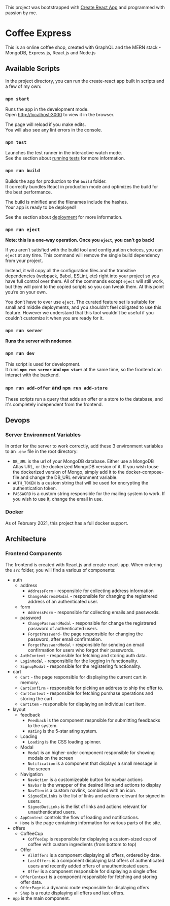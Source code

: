 This project was bootstrapped with [Create React App](https://github.com/facebook/create-react-app) and programmed with passion by me.

# Coffee Express

This is an online coffee shop, created with GraphQL and the MERN stack - MongoDB, Express.js, React.js and Node.js

## Available Scripts

In the project directory, you can run the create-react app built in scripts and a few of my own:

### `npm start`

Runs the app in the development mode.<br />
Open [http://localhost:3000](http://localhost:3000) to view it in the browser.

The page will reload if you make edits.<br />
You will also see any lint errors in the console.

### `npm test`

Launches the test runner in the interactive watch mode.<br />
See the section about [running tests](https://facebook.github.io/create-react-app/docs/running-tests) for more information.

### `npm run build`

Builds the app for production to the `build` folder.<br />
It correctly bundles React in production mode and optimizes the build for the best performance.

The build is minified and the filenames include the hashes.<br />
Your app is ready to be deployed!

See the section about [deployment](https://facebook.github.io/create-react-app/docs/deployment) for more information.

### `npm run eject`

**Note: this is a one-way operation. Once you `eject`, you can’t go back!**

If you aren’t satisfied with the build tool and configuration choices, you can `eject` at any time. This command will remove the single build dependency from your project.

Instead, it will copy all the configuration files and the transitive dependencies (webpack, Babel, ESLint, etc) right into your project so you have full control over them. All of the commands except `eject` will still work, but they will point to the copied scripts so you can tweak them. At this point you’re on your own.

You don’t have to ever use `eject`. The curated feature set is suitable for small and middle deployments, and you shouldn’t feel obligated to use this feature. However we understand that this tool wouldn’t be useful if you couldn’t customize it when you are ready for it.

### `npm run server`

**Runs the server with nodemon**

### `npm run dev`

This script is used for development.<br />
It runs **`npm run server` and `npm start`** at the same time, 
so the frontend can interact with the backend.

### `npm run add-offer` and `npm run add-store`

These scripts run a query that adds an offer or a store to the database, and it's completely independent from the frontend.

## Devops

### Server Environment Variables

In order for the server to work correctly, add these 3 environment variables to an `.env` file in the root directory:
- `DB_URL` is the url of your MongoDB database. Either use a MongoDB Atlas URL, or the dockerized MongoDB version of it. If you wish touse the dockerized version of Mongo, simply add it to the docker-compose-file and change the DB_URL environment variable.
- `AUTH_TOKEN` is a custom string that will be used for encrypting the authentication token.
- `PASSWORD` is a custom string responsible for the mailing system to work. If you wish to use it, change the email in use.

### Docker

As of February 2021, this project has a full docker support.

## Architecture

### Frontend Components

The frontend is created with React.js and create-react-app. When entering the `src` folder, you will find a various of components:
- auth
    - address
        - `AddressForm` - responsible for collecting address information
        - `ChangeAddressModal` - responsible for changing the registrered address of an authenticated user.
    - form
        - `AddressForm` - responsible for collecting emails and passwords.
    - password
        - `ChangePasswordModal` - responsible for change the registrered password of authenticated users.
        - `ForgotPassword`- the page responsible for changing the password, after email confirmation.
        - `ForgotPasswordModal` - responsible for sending an email confirmation for users who forgot their passwords.
    - `AuthContext` - responsible for fetching and storing auth data.
    - `LoginModal` - responsiblle for the logging in functionality.
    - `SignupModal` - responsible for the registering functionality.
- cart
    - `Cart` - the page responsible for displaying the current cart in memory.
    - `CartConfirm` - responsible for picking an address to ship the offer to.
    - `CartContext` - responsible for fetching purshase operations and storing the cart.
    - `CartItem` - responsible for displaying an individual cart item.
- layout
    - feedback
        - `Feedback` is the component respnsible for submitting feedbacks to the system.
        - `Rating` is the 5-star ating system.
    - Loading
        - `Loading` is the CSS loading spinner.
    - Modal
        - `Modal` is an higher-order component responsible for showing modals on the screen
        - `Notification` is a component that displays a small message in the screen
    - Navigation
        - `NavAction` is a customizeable button for navbar actions
        - `Navbar` is the wrapper of the desired links and actions to display
        - `NavItem` is a custom navlink, combined with an icon.
        - `SignedInLinks` is the list of links and actions relevant for signed in users.
        - `SignedOutLinks` is the list of links and actions relevant for unauthenticated users.
    - `AppContext` controls the flow of loading and notifications.
    - `Home` is the page containing information for various parts of the site.
- offers
    - CoffeeCup
        - `CoffeeCup` is responsible for displaying a custom-sized cup of coffee with custom ingredients (from bottom to top)
    - Offer
        - `AllOffers` is a component displaying all offers, ordered by date.
        - `LastOffers` is a component displaying last offers of authenticated users and recently added offers of unauthenticated users.
        - `Offer` is a component responsible for displaying a single offer.
    - `OfferContext` is a component responsible for fetching and storing offer data.
    - `OfferPage` is a dynamic route responsible for displaying offers.
    - `Shop` is a route displaying all offers and last offers.
- `App` is the main component.